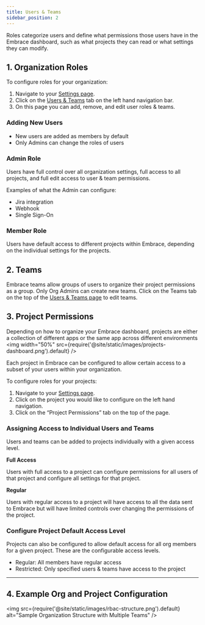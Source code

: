 ```yaml
---
title: Users & Teams
sidebar_position: 2
---
```


Roles categorize users and define what permissions those users have in the Embrace dashboard, such as what projects they can read or what settings they can modify.

## 1. Organization Roles

To configure roles for your organization:

1. Navigate to your [Settings page](https://dash.embrace.io/settings/my-profile/preferences).
2. Click on the [Users & Teams](https://dash.embrace.io/settings/organization/users-and-teams/users) tab on the left hand navigation bar.
3. On this page you can add, remove, and edit user roles & teams.

### Adding New Users
- New users are added as members by default
- Only Admins can change the roles of users

### Admin Role

Users have full control over all organization settings, full access to all projects, and full edit access to user & team permissions.

Examples of what the Admin can configure:

- Jira integration
- Webhook
- Single Sign-On

### Member Role

Users have default access to different projects within Embrace, depending on the individual settings for the projects.

## 2. Teams

Embrace teams allow groups of users to organize their project permissions as a group. Only Org Admins can create new teams. Click on the Teams tab on the top of the [Users & Teams page](https://dash.embrace.io/settings/organization/users-and-teams/teams) to edit teams.

## 3. Project Permissions

Depending on how to organize your Embrace dashboard, projects are either a collection of different apps or the same app across different environments
<img  width="50%" src={require('@site/static/images/projects-dashboard.png').default} />

Each project in Embrace can be configured to allow certain access to a subset of your users within your organization.

To configure roles for your projects:

1. Navigate to your [Settings page](https://dash.embrace.io/settings/my-profile/preferences).
2. Click on the project you would like to configure on the left hand navigation.
3. Click on the “Project Permissions” tab on the top of the page.

### Assigning Access to Individual Users and Teams

Users and teams can be added to projects individually with a given access level.

**Full Access**

Users with full access to a project can configure permissions for all users of that project and configure all settings for that project.

**Regular**

Users with regular access to a project will have access to all the data sent to Embrace but will have limited controls over changing the permissions of the project.

### Configure Project Default Access Level

Projects can also be configured to allow default access for all org members for a given project. These are the configurable access levels.

- Regular: All members have regular access
- Restricted: Only specified users & teams have access to the project


---


## 4. Example Org and Project Configuration

<img src={require('@site/static/images/rbac-structure.png').default} alt="Sample Organization Structure with Multiple Teams" />
